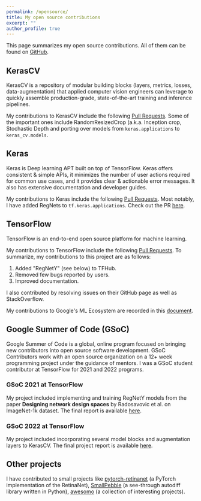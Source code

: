 ```yaml
---
permalink: /opensource/
title: My open source contributions
excerpt: ""
author_profile: true
---
```


This page summarizes my open source contributions. All of them can be found on [GitHub](https://github.com/AdityaKane2001/).

## KerasCV

KerasCV is a repository of modular building blocks (layers, metrics, losses, data-augmentation) that applied computer vision engineers can leverage to quickly assemble production-grade, state-of-the-art training and inference pipelines. 

My contributions to KerasCV include the following [Pull Requests](https://github.com/search?q=is%3Apr+repo%3Akeras-team%2Fkeras-cv+author%3AAdityaKane2001&type=Issues). Some of the important ones include RandomResizedCrop (a.k.a. Inception crop, Stochastic Depth and porting over models from `keras.applications` to `keras_cv.models`.


## Keras

Keras is Deep learning APT built on top of TensorFlow. Keras offers consistent & simple APIs, it minimizes the number of user actions required for common use cases, and it provides clear & actionable error messages. It also has extensive documentation and developer guides.

My contributions to Keras include the following [Pull Requests](https://github.com/search?q=is%3Apr+repo%3Akeras-team%2Fkeras+author%3AAdityaKane2001&type=Issues). Most notably, I have added RegNets to `tf.keras.applications`. Check out the PR [here](https://github.com/keras-team/keras/pull/15702).


## TensorFlow

TensorFlow is an end-to-end open source platform for machine learning. 

My contributions to TensorFlow include the following [Pull Requests](https://github.com/search?q=is%3Apr+user%3Atensorflow+author%3AAdityaKane2001&type=Issues). To summarize, my contributions to this project are as follows:

1. Added "RegNetY" (see below) to TFHub. 
2. Removed few bugs reported by users.
3. Improved documentation.

I also contributed by resolving issues on their GitHub page as well as StackOverflow. 


My contributions to Google's ML Ecosystem are recorded in this [document](https://docs.google.com/document/d/1R-Usj4iRrMDy0OA-x7umNPk5M7gob5Ev_H4wQlxNtcs/edit?usp=sharing).

## Google Summer of Code (GSoC)

Google Summer of Code is a global, online program focused on bringing new contributors into open source software development. GSoC Contributors work with an open source organization on a 12+ week programming project under the guidance of mentors. I was a GSoC student contributor at TensorFlow for 2021 and 2022 programs. 

### GSoC 2021 at TensorFlow

My project included implementing and training RegNetY models from the paper **Designing network design spaces** by Radosavovic et al. on ImageNet-1k dataset. The final report is available [here](gsoc2021report). 

### GSoC 2022 at TensorFlow

My project included incorporating several model blocks and augmentation layers to KerasCV. The final project report is available [here](gsoc2022report).

## Other projects

I have contributed to small projects like [pytorch-retinanet](https://github.com/search?q=is%3Apr+repo%3Ayhenon%2Fpytorch-retinanet+author%3AAdityaKane2001&type=Issues) (a PyTorch implementation of the  RetinaNet), [SmallPebble](https://github.com/search?q=is%3Apr+user%3Asradc+author%3AAdityaKane2001&type=Issues) (a see-through autodiff library written in Python), [awesomo](https://github.com/search?q=is%3Apr+repo%3Alk-geimfari%2Fawesomo+author%3AAdityaKane2001&type=Issues) (a collection of interesting projects). 

